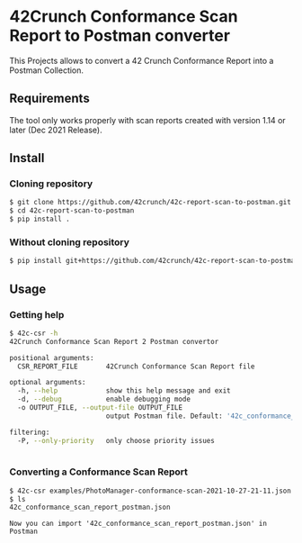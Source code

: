 # 42Crunch Conformance Scan Report to Postman converter

This Projects allows to convert a 42 Crunch Conformance Report into a Postman Collection.

## Requirements

The tool only works properly with scan reports created with version 1.14 or later (Dec 2021 Release).

## Install

### Cloning repository

```bash
$ git clone https://github.com/42crunch/42c-report-scan-to-postman.git
$ cd 42c-report-scan-to-postman
$ pip install .
```

### Without cloning repository

```bash
$ pip install git+https://github.com/42crunch/42c-report-scan-to-postman.git
```

## Usage 

### Getting help

```bash
$ 42c-csr -h
42Crunch Conformance Scan Report 2 Postman convertor

positional arguments:
  CSR_REPORT_FILE       42Crunch Conformance Scan Report file

optional arguments:
  -h, --help            show this help message and exit
  -d, --debug           enable debugging mode
  -o OUTPUT_FILE, --output-file OUTPUT_FILE
                        output Postman file. Default: '42c_conformance_scan_report_postman.json'

filtering:
  -P, --only-priority   only choose priority issues
 
```

### Converting a Conformance Scan Report

```bash
$ 42c-csr examples/PhotoManager-conformance-scan-2021-10-27-21-11.json
$ ls
42c_conformance_scan_report_postman.json
```
    Now you can import '42c_conformance_scan_report_postman.json' in Postman
